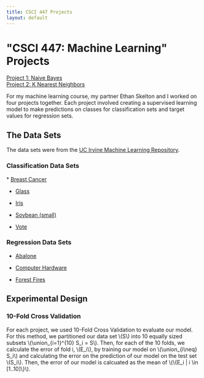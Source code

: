 ```yaml
---
title: CSCI 447 Projects
layout: default
---
```


<h1>"CSCI 447: Machine Learning" Projects</h1>

[Project 1: Naive Bayes](/naive_bayes.md)\
[Project 2: K Nearest Neighbors](/k_nearest_neighbors.md)

For my machine learning course, my partner Ethan Skelton and I worked on four projects together. Each project involved creating a supervised learning model to make predictions on classes for classification sets and target values for regression sets. 

<h2>The Data Sets</h2>
The data sets were from the <a href = "https://archive.ics.uci.edu/datasets">UC Irvine Machine Learning Repository</a>.
<h3>Classification Data Sets</h3>
* <a href = "https://archive.ics.uci.edu/dataset/15/breast+cancer+wisconsin+original">Breast Cancer</a>

* <a href = "https://archive.ics.uci.edu/dataset/42/glass+identification">Glass</a>

* <a href = "https://archive.ics.uci.edu/dataset/53/iris">Iris</a>

* <a href = "https://archive.ics.uci.edu/dataset/91/soybean+small">Soybean (small)</a>

* <a href = "https://archive.ics.uci.edu/dataset/105/congressional+voting+records">Vote</a>

<h3>Regression Data Sets</h3>

* <a href = "https://archive.ics.uci.edu/dataset/1/abalone">Abalone</a>

* <a href = "https://archive.ics.uci.edu/dataset/29/computer+hardware">Computer Hardware</a>

* <a href = "https://archive.ics.uci.edu/dataset/162/forest+fires">Forest Fires</a>

<h2>Experimental Design</h2>
<h3>10-Fold Cross Validation</h3>
For each project, we used 10-Fold Cross Validation to evaluate our model. For this method, we partitioned our data set \(S\) into 10 equally sized subsets \(\union_{i=1}^{10} S_i = S\). Then, for each of the 10 folds, we calculate the error of fold i, \(E_i\), by training our model on \(\union_{i\neq} S_i\) and calculating the error on the prediction of our model on the test set \(S_i\). Then, the error of our model is calcuated as the mean of \(\{E_i | i \in [1..10]\}\).



